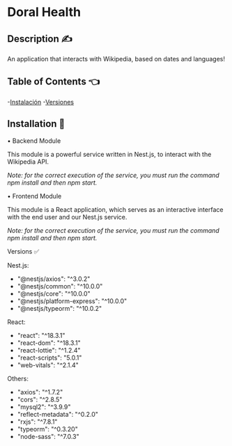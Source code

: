 
# Doral Health

## Description ✍️ 

An application that interacts with Wikipedia, based on dates and languages!

## Table of Contents 👈 

-[Instalación](#installation)
-[Versiones](#versiones)


## Installation   🔧 

•	Backend Module

  This module is a powerful service written in Nest.js, to interact with the Wikipedia API.

  *Note: for the correct execution of the service, you must run the command npm install and then npm start.*

•	Frontend Module

  This module is a React application, which serves as an interactive interface with the end user and our Nest.js service.

  *Note: for the correct execution of the service, you must run the command npm install and then npm start.*

Versions ✅

Nest.js:
  - "@nestjs/axios": "^3.0.2"
  - "@nestjs/common": "^10.0.0"
  - "@nestjs/core": "^10.0.0"
  - "@nestjs/platform-express": "^10.0.0"
  - "@nestjs/typeorm": "^10.0.2"

React:
  - "react": "^18.3.1"
  - "react-dom": "^18.3.1"
  - "react-lottie": "^1.2.4"
  - "react-scripts": "5.0.1"
  - "web-vitals": "^2.1.4"

Others:
  - "axios": "^1.7.2"
  - "cors": "^2.8.5"
  - "mysql2": "^3.9.9"
  - "reflect-metadata": "^0.2.0"
  - "rxjs": "^7.8.1"
  - "typeorm": "^0.3.20"
  - "node-sass": "^7.0.3"




